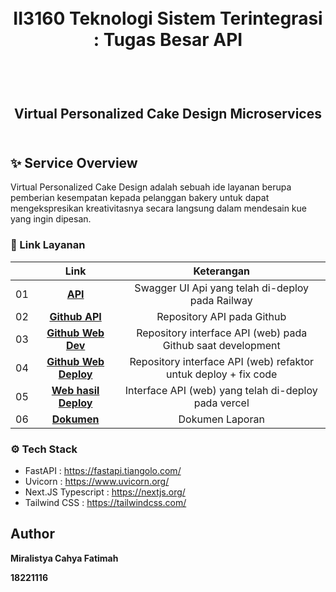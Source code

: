 <h1 align="center">
  <br>
  II3160 Teknologi Sistem Terintegrasi : Tugas Besar API
  <br>
  <br>
</h1>

<h2 align="center">
  <br>
   Virtual Personalized Cake Design Microservices
  <br>
  <br>
</h2>

## ✨ Service Overview
Virtual Personalized Cake Design adalah sebuah ide layanan berupa pemberian kesempatan kepada pelanggan bakery untuk dapat mengekspresikan kreativitasnya secara langsung dalam mendesain kue yang ingin dipesan. 

### 🔗 Link Layanan
|     |                                         Link                                                          |                            Keterangan                            |            
| :-: | :---------------------------------------------------------------------------------------------------: | :--------------------------------------------------------------: | 
| 01  |   [**API**](https://18221116tubestst-production.up.railway.app/docs#/)                                |        Swagger UI Api yang telah di-deploy pada Railway          | 
| 02  |   [**Github API**](https://github.com/miralistyacahya/18221116_TubesTST)                              |           Repository API pada Github                             | 
| 03  |   [**Github Web Dev**](https://github.com/miralistyacahya/DreamDough_TST)                             |    Repository interface API (web) pada Github saat development   | 
| 04  |   [**Github Web Deploy**](https://github.com/miralistyacahya/TST_DreamDough)                          | Repository interface API (web) refaktor untuk deploy + fix code  | 
| 05  | [**Web hasil Deploy**](https://tst-dream-dough-2hex6xv0e-miralistya-cahyas-projects.vercel.app/cakes) | Interface API (web) yang telah di-deploy pada vercel             | 
| 06  | [**Dokumen**](https://drive.google.com/file/d/1yoamt3CY6xiu7yW-Atznz0JGDDNXxrWn/view?usp=sharing)     | Dokumen Laporan                                                  | 


### ⚙️ Tech Stack
- FastAPI : https://fastapi.tiangolo.com/
- Uvicorn : https://www.uvicorn.org/
- Next.JS Typescript : https://nextjs.org/
- Tailwind CSS : https://tailwindcss.com/

## Author
__Miralistya Cahya Fatimah__

__18221116__
